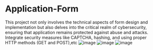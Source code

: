 # Application-Form
This project not only involves the technical aspects of form design and implementation but also delves into the critical realm of cybersecurity, ensuring that application remains protected against abuse and attacks. Integrate security measures like CAPTCHA, hashing, and using proper HTTP methods (GET and POST),etc
![image](https://github.com/PREETI20021404/Application-Form/assets/127560133/12a77689-315a-48b5-8ddb-44ca451ed599)
![image](https://github.com/PREETI20021404/Application-Form/assets/127560133/9fac10b7-908c-4bfd-a223-e081d9656d07)
![image](https://github.com/PREETI20021404/Application-Form/assets/127560133/00f3e268-cb61-4a13-ac24-df6c6681add0)
